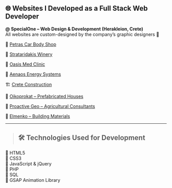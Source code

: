 ## 🌐 Websites I Developed as a Full Stack Web Developer  
**@ SpecialOne – Web Design & Development (Herakleion, Crete)**  
All websites are custom-designed by the company’s graphic designers 🎨

🚗 [Petras Car Body Shop](https://www.auto-petras.gr/)

🍷 [Strataridakis Winery](https://www.strataridakis.gr/)

🏥 [Oasis Med Clinic](https://www.oasismed.gr/)

🔋 [Aenaos Energy Systems](https://www.aenaos-systems.gr/)

🏗️ [Crete Construction](https://www.creteconstruction.gr/)

🏡 [Oikoprokat – Prefabricated Houses](https://www.oikoprokat.gr/)

🌾 [Proactive Geo – Agricultural Consultants](https://www.proactivegeo.gr/)

🧱 [Elmenko – Building Materials](https://www.elmenko.gr/)

---

> ## 🛠️ Technologies Used for Development
🔹 HTML5  
🔹 CSS3  
🔹 JavaScript & jQuery  
🔹 PHP  
🔹 SQL  
🔹 GSAP Animation Library  

